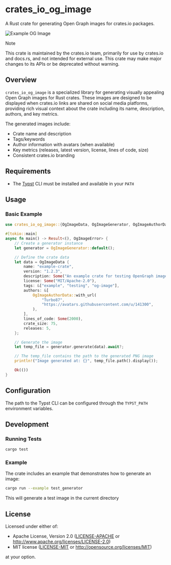 # crates_io_og_image

A Rust crate for generating Open Graph images for crates.io packages.

![Example OG Image](src/snapshots/crates_io_og_image__tests__generated_og_image.snap.png)

> [!NOTE]
> This crate is maintained by the crates.io team, primarily for use by crates.io and docs.rs, and not intended for external use. This crate may make major changes to its APIs or be deprecated without warning.

## Overview

`crates_io_og_image` is a specialized library for generating visually appealing Open Graph images for Rust crates. These images are designed to be displayed when crates.io links are shared on social media platforms, providing rich visual context about the crate including its name, description, authors, and key metrics.

The generated images include:

- Crate name and description
- Tags/keywords
- Author information with avatars (when available)
- Key metrics (releases, latest version, license, lines of code, size)
- Consistent crates.io branding

## Requirements

- The [Typst](https://typst.app/) CLI must be installed and available in your `PATH`

## Usage

### Basic Example

```rust
use crates_io_og_image::{OgImageData, OgImageGenerator, OgImageAuthorData, OgImageError};

#[tokio::main]
async fn main() -> Result<(), OgImageError> {
    // Create a generator instance
    let generator = OgImageGenerator::default();

    // Define the crate data
    let data = OgImageData {
        name: "example-crate",
        version: "1.2.3",
        description: Some("An example crate for testing OpenGraph image generation"),
        license: Some("MIT/Apache-2.0"),
        tags: &["example", "testing", "og-image"],
        authors: &[
            OgImageAuthorData::with_url(
                "Turbo87",
                "https://avatars.githubusercontent.com/u/141300",
            ),
        ],
        lines_of_code: Some(2000),
        crate_size: 75,
        releases: 5,
    };

    // Generate the image
    let temp_file = generator.generate(data).await?;

    // The temp_file contains the path to the generated PNG image
    println!("Image generated at: {}", temp_file.path().display());

    Ok(())
}
```

## Configuration

The path to the Typst CLI can be configured through the `TYPST_PATH` environment variables.

## Development

### Running Tests

```bash
cargo test
```

### Example

The crate includes an example that demonstrates how to generate an image:

```bash
cargo run --example test_generator
```

This will generate a test image in the current directory

## License

Licensed under either of:

- Apache License, Version 2.0 ([LICENSE-APACHE](LICENSE-APACHE) or <http://www.apache.org/licenses/LICENSE-2.0>)
- MIT license ([LICENSE-MIT](LICENSE-MIT) or <http://opensource.org/licenses/MIT>)

at your option.
